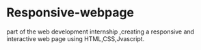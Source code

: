 # Responsive-webpage
part of the web development internship ,creating a responsive and interactive web page using HTML,CSS,Jvascript. 
